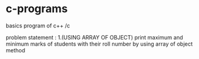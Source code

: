 # c-programs
basics program of c++ /c

problem statement :
1.(USING ARRAY OF OBJECT)  print maximum and minimum marks of students with their roll number by using array of object method 
